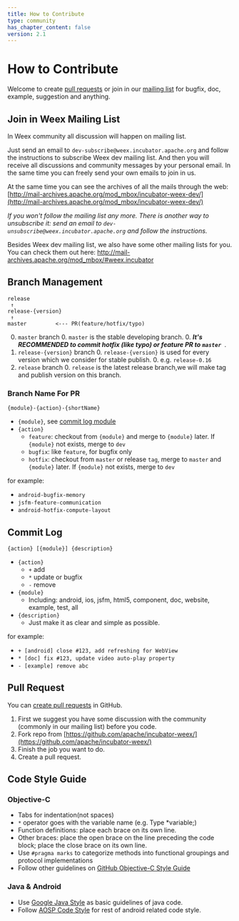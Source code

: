 ```yaml
---
title: How to Contribute
type: community
has_chapter_content: false
version: 2.1
---
```


# How to Contribute

Welcome to create [pull requests](https://github.com/apache/incubator-weex/compare) or join in our [mailing list](http://mail-archives.apache.org/mod_mbox/incubator-weex-dev/) for bugfix, doc, example, suggestion and anything.

## Join in Weex Mailing List

In Weex community all discussion will happen on mailing list.

Just send an email to `dev-subscribe@weex.incubator.apache.org` and follow the instructions to subscribe Weex dev mailing list. And then you will receive all discussions and community messages by your personal email. In the same time you can freely send your own emails to join in us.

At the same time you can see the archives of all the mails through the web: [http://mail-archives.apache.org/mod_mbox/incubator-weex-dev/](http://mail-archives.apache.org/mod_mbox/incubator-weex-dev/)

*If you won't follow the mailing list any more. There is another way to unsubscribe it: send an email to `dev-unsubscribe@weex.incubator.apache.org` and follow the instructions.*

Besides Weex dev mailing list, we also have some other mailing lists for you. You can check them out here: http://mail-archives.apache.org/mod_mbox/#weex.incubator

## Branch Management

```
release
 ↑
release-{version}
 ↑
master         <--- PR(feature/hotfix/typo)
```

0. `master` branch
    0. `master` is the stable developing branch.
    0. ***It's RECOMMENDED to commit hotfix (like typo) or feature PR to `master `***.
0. `release-{version}` branch
    0. `release-{version}` is used for every version which we consider for stable publish.
    0. e.g. `release-0.16`
0. `release` branch
    0. `release` is the latest release branch,we will make tag and publish version on this branch.

### Branch Name For PR

```
{module}-{action}-{shortName}
```

* `{module}`, see [commit log module](#commit-log)
* `{action}`
    * `feature`: checkout from `{module}` and merge to `{module}` later. If `{module}` not exists, merge to `dev`
    * `bugfix`: like `feature`, for bugfix only
    * `hotfix`: checkout from `master` or release `tag`, merge to `master` and `{module}` later. If `{module}` not exists, merge to `dev`

for example:

* `android-bugfix-memory`
* `jsfm-feature-communication`
* `android-hotfix-compute-layout`

## Commit Log

```
{action} [{module}] {description}
```

* `{action}`
    * `+` add
    * `*` update or bugfix
    * `-` remove
* `{module}`
    * Including: android, ios, jsfm, html5, component, doc, website, example, test, all
* `{description}`
    * Just make it as clear and simple as possible.

for example:

* `+ [android] close #123, add refreshing for WebView`
* `* [doc] fix #123, update video auto-play property`
* `- [example] remove abc`

## Pull Request

You can [create pull requests](https://github.com/apache/incubator-weex/compare) in GitHub.

1. First we suggest you have some discussion with the community (commonly in our mailing list) before you code.
2. Fork repo from [https://github.com/apache/incubator-weex/](https://github.com/apache/incubator-weex/)
3. Finish the job you want to do.
4. Create a pull request.

## Code Style Guide

### Objective-C

* Tabs for indentation(not spaces)
* `*` operator goes with the variable name (e.g. Type *variable;)
* Function definitions: place each brace on its own line.
* Other braces: place the open brace on the line preceding the code block; place the close brace on its own line.
* Use `#pragma marks` to categorize methods into functional groupings and protocol implementations
* Follow other guidelines on [GitHub Objective-C Style Guide](https://github.com/github/objective-c-style-guide)

### Java & Android

* Use [Google Java Style](https://google.github.io/styleguide/javaguide.html) as basic guidelines of java code.
* Follow [AOSP Code Style](https://source.android.com/source/code-style.html) for rest of android related code style.
